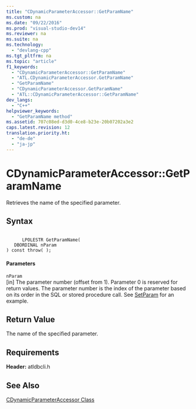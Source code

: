 ```yaml
---
title: "CDynamicParameterAccessor::GetParamName"
ms.custom: na
ms.date: "09/22/2016"
ms.prod: "visual-studio-dev14"
ms.reviewer: na
ms.suite: na
ms.technology: 
  - "devlang-cpp"
ms.tgt_pltfrm: na
ms.topic: "article"
f1_keywords: 
  - "CDynamicParameterAccessor::GetParamName"
  - "ATL.CDynamicParameterAccessor.GetParamName"
  - "GetParamName"
  - "CDynamicParameterAccessor.GetParamName"
  - "ATL::CDynamicParameterAccessor::GetParamName"
dev_langs: 
  - "C++"
helpviewer_keywords: 
  - "GetParamName method"
ms.assetid: 707c08ed-d3d0-4ce8-b23e-20b07202a3e2
caps.latest.revision: 12
translation.priority.ht: 
  - "de-de"
  - "ja-jp"
---
```

# CDynamicParameterAccessor::GetParamName
Retrieves the name of the specified parameter.  
  
## Syntax  
  
```  
  
      LPOLESTR GetParamName(   
   DBORDINAL nParam    
) const throw( );  
```  
  
#### Parameters  
 `nParam`  
 [in] The parameter number (offset from 1). Parameter 0 is reserved for return values. The parameter number is the index of the parameter based on its order in the SQL or stored procedure call. See [SetParam](../vs140/cdynamicparameteraccessor--setparam.md) for an example.  
  
## Return Value  
 The name of the specified parameter.  
  
## Requirements  
 **Header:** atldbcli.h  
  
## See Also  
 [CDynamicParameterAccessor Class](../vs140/cdynamicparameteraccessor-class.md)